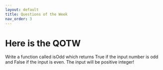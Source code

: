 ```yaml
---
layout: default
title: Questions of the Week
nav_order: 3
---
```

# Here is the QOTW

Write a function called isOdd which returns True if the input number is odd and False if the input is even. The input will be positive integer!
